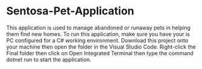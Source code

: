 # Sentosa-Pet-Application
This application is used to manage abandoned or runaway pets in helping them find new homes.
To run this application, make sure you have your is PC configured for a C# working environment.
Download this project onto your machine then open the folder in the Visual Studio Code.
Right-click the Final folder then click on Open Integrated Terminal then type the command dotnet run to start the application.
